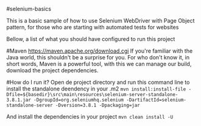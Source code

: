 #selenium-basics

This is a basic sample of how to use Selenium WebDriver with Page Object pattern, for those who are starting with
automated tests for websites

Bellow, a list of what you should have configured to run this project

#Maven
https://maven.apache.org/download.cgi
If you're familiar with the Java world, this shouldn't be a surprise for you. For who don't know it, in short words,
Maven is a powerful tool, with this we can manage our build, download the project dependencies.

#How do I run it?
Open de project directory and run this command line to install the standalone deendency in your .m2
`mvn install:install-file -Dfile=${basedir}\src\main\resources\selenium-server-standalone-3.8.1.jar -DgroupId=org.seleniumhq.selenium -DartifactId=selenium-standalone-server -Dversion=3.8.1 -Dpackaging=jar`

And install the dependencies in your project
`mvn clean install -U`